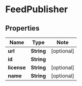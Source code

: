 
# FeedPublisher

## Properties

Name | Type | Note
---- | ---- | ----
**url** | **String** | [optional] 
**id** | **String** | 
**license** | **String** | [optional] 
**name** | **String** | [optional] 

